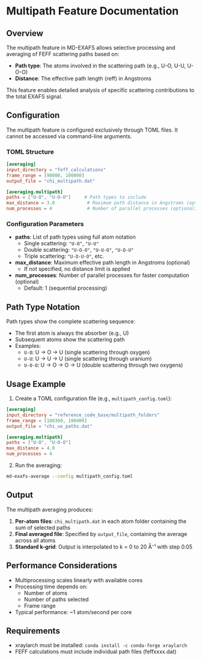 # Multipath Feature Documentation

## Overview

The multipath feature in MD-EXAFS allows selective processing and averaging of FEFF scattering paths based on:
- **Path type**: The atoms involved in the scattering path (e.g., U-O, U-U, U-O-O)
- **Distance**: The effective path length (reff) in Angstroms

This feature enables detailed analysis of specific scattering contributions to the total EXAFS signal.

## Configuration

The multipath feature is configured exclusively through TOML files. It cannot be accessed via command-line arguments.

### TOML Structure

```toml
[averaging]
input_directory = "feff_calculations"
frame_range = [90000, 100000]
output_file = "chi_multipath.dat"

[averaging.multipath]
paths = ["U-O", "U-O-O"]     # Path types to include
max_distance = 3.0            # Maximum path distance in Angstroms (optional)
num_processes = 4             # Number of parallel processes (optional)
```

### Configuration Parameters

- **paths**: List of path types using full atom notation
  - Single scattering: `"U-O"`, `"U-U"`
  - Double scattering: `"U-O-O"`, `"U-U-O"`, `"U-O-U"`
  - Triple scattering: `"U-O-U-O"`, etc.
- **max_distance**: Maximum effective path length in Angstroms (optional)
  - If not specified, no distance limit is applied
- **num_processes**: Number of parallel processes for faster computation (optional)
  - Default: 1 (sequential processing)

## Path Type Notation

Path types show the complete scattering sequence:
- The first atom is always the absorber (e.g., U)
- Subsequent atoms show the scattering path
- Examples:
  - `U-O`: U → O → U (single scattering through oxygen)
  - `U-U`: U → U → U (single scattering through uranium)
  - `U-O-O`: U → O → O → U (double scattering through two oxygens)

## Usage Example

1. Create a TOML configuration file (e.g., `multipath_config.toml`):

```toml
[averaging]
input_directory = "reference_code_base/multipath_folders"
frame_range = [180360, 180400]
output_file = "chi_uo_paths.dat"

[averaging.multipath]
paths = ["U-O", "U-O-O"]
max_distance = 4.0
num_processes = 4
```

2. Run the averaging:

```bash
md-exafs-average --config multipath_config.toml
```

## Output

The multipath averaging produces:
1. **Per-atom files**: `chi_multipath.dat` in each atom folder containing the sum of selected paths
2. **Final averaged file**: Specified by `output_file`, containing the average across all atoms
3. **Standard k-grid**: Output is interpolated to k = 0 to 20 Å⁻¹ with step 0.05

## Performance Considerations

- Multiprocessing scales linearly with available cores
- Processing time depends on:
  - Number of atoms
  - Number of paths selected
  - Frame range
- Typical performance: ~1 atom/second per core

## Requirements

- xraylarch must be installed: `conda install -c conda-forge xraylarch`
- FEFF calculations must include individual path files (feffxxxx.dat)